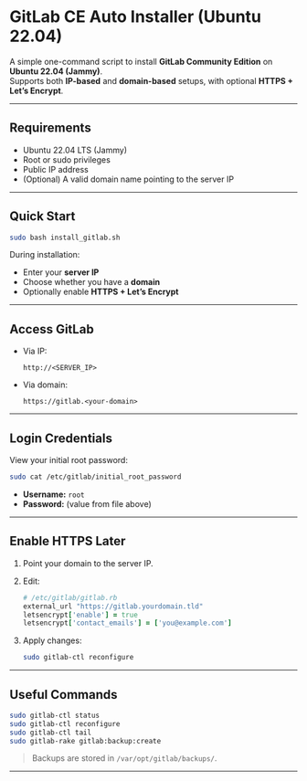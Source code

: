 # GitLab CE Auto Installer (Ubuntu 22.04)

A simple one-command script to install **GitLab Community Edition** on **Ubuntu 22.04 (Jammy)**.  
Supports both **IP-based** and **domain-based** setups, with optional **HTTPS + Let’s Encrypt**.

---

##  Requirements
- Ubuntu 22.04 LTS (Jammy)
- Root or sudo privileges
- Public IP address
- (Optional) A valid domain name pointing to the server IP

---

##  Quick Start
```bash
sudo bash install_gitlab.sh
````

During installation:

* Enter your **server IP**
* Choose whether you have a **domain**
* Optionally enable **HTTPS + Let’s Encrypt**

---

##  Access GitLab

* Via IP:

  ```
  http://<SERVER_IP>
  ```
* Via domain:

  ```
  https://gitlab.<your-domain>
  ```

---

##  Login Credentials

View your initial root password:

```bash
sudo cat /etc/gitlab/initial_root_password
```

* **Username:** `root`
* **Password:** (value from file above)

---

##  Enable HTTPS Later

1. Point your domain to the server IP.
2. Edit:

   ```ruby
   # /etc/gitlab/gitlab.rb
   external_url "https://gitlab.yourdomain.tld"
   letsencrypt['enable'] = true
   letsencrypt['contact_emails'] = ['you@example.com']
   ```
3. Apply changes:

   ```bash
   sudo gitlab-ctl reconfigure
   ```

---

##  Useful Commands

```bash
sudo gitlab-ctl status
sudo gitlab-ctl reconfigure
sudo gitlab-ctl tail
sudo gitlab-rake gitlab:backup:create
```

> Backups are stored in `/var/opt/gitlab/backups/`.

---
```
